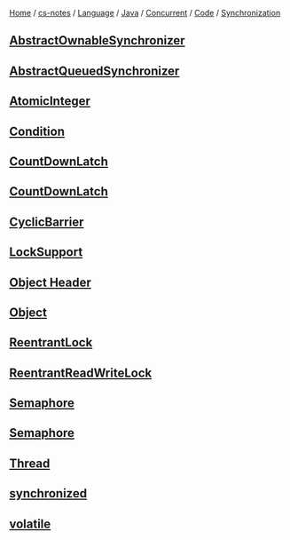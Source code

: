 [Home](https://mengxianbin.github.io) /
[cs-notes](https://mengxianbin.github.io/cs-notes/site) /
[Language](https://mengxianbin.github.io/cs-notes/site/Language) /
[Java](https://mengxianbin.github.io/cs-notes/site/Language/Java) /
[Concurrent](https://mengxianbin.github.io/cs-notes/site/Language/Java/Concurrent) /
[Code](https://mengxianbin.github.io/cs-notes/site/Language/Java/Concurrent/Code) /
[Synchronization](https://mengxianbin.github.io/cs-notes/site/Language/Java/Concurrent/Code/Synchronization)

## [AbstractOwnableSynchronizer](https://mengxianbin.github.io/cs-notes/site/Language/Java/Concurrent/Code/Synchronization/AbstractOwnableSynchronizer)

## [AbstractQueuedSynchronizer](https://mengxianbin.github.io/cs-notes/site/Language/Java/Concurrent/Code/Synchronization/AbstractQueuedSynchronizer/)

## [AtomicInteger](https://mengxianbin.github.io/cs-notes/site/Language/Java/Concurrent/Code/Synchronization/AtomicInteger)

## [Condition](https://mengxianbin.github.io/cs-notes/site/Language/Java/Concurrent/Code/Synchronization/Condition/)

## [CountDownLatch](https://mengxianbin.github.io/cs-notes/site/Language/Java/Concurrent/Code/Synchronization/CountDownLatch/)

## [CountDownLatch](https://mengxianbin.github.io/cs-notes/site/Language/Java/Concurrent/Code/Synchronization/CountDownLatch)

## [CyclicBarrier](https://mengxianbin.github.io/cs-notes/site/Language/Java/Concurrent/Code/Synchronization/CyclicBarrier)

## [LockSupport](https://mengxianbin.github.io/cs-notes/site/Language/Java/Concurrent/Code/Synchronization/LockSupport)

## [Object Header](https://mengxianbin.github.io/cs-notes/site/Language/Java/Concurrent/Code/Synchronization/Object%20Header)

## [Object](https://mengxianbin.github.io/cs-notes/site/Language/Java/Concurrent/Code/Synchronization/Object)

## [ReentrantLock](https://mengxianbin.github.io/cs-notes/site/Language/Java/Concurrent/Code/Synchronization/ReentrantLock/)

## [ReentrantReadWriteLock](https://mengxianbin.github.io/cs-notes/site/Language/Java/Concurrent/Code/Synchronization/ReentrantReadWriteLock/)

## [Semaphore](https://mengxianbin.github.io/cs-notes/site/Language/Java/Concurrent/Code/Synchronization/Semaphore/)

## [Semaphore](https://mengxianbin.github.io/cs-notes/site/Language/Java/Concurrent/Code/Synchronization/Semaphore)

## [Thread](https://mengxianbin.github.io/cs-notes/site/Language/Java/Concurrent/Code/Synchronization/Thread)

## [synchronized](https://mengxianbin.github.io/cs-notes/site/Language/Java/Concurrent/Code/Synchronization/synchronized)

## [volatile](https://mengxianbin.github.io/cs-notes/site/Language/Java/Concurrent/Code/Synchronization/volatile)
